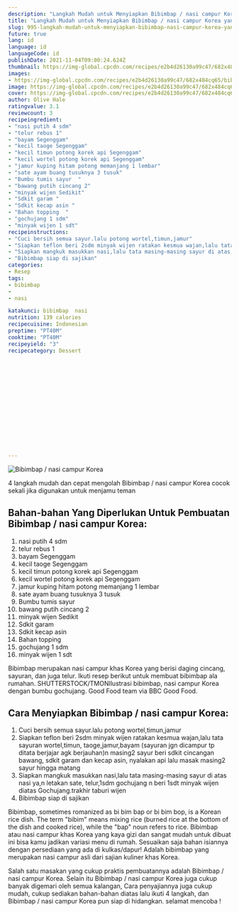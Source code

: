 ```yaml
---
description: "Langkah Mudah untuk Menyiapkan Bibimbap / nasi campur Korea yang Bisa Manjain Lidah"
title: "Langkah Mudah untuk Menyiapkan Bibimbap / nasi campur Korea yang Bisa Manjain Lidah"
slug: 995-langkah-mudah-untuk-menyiapkan-bibimbap-nasi-campur-korea-yang-bisa-manjain-lidah
future: true
lang: id
language: id
languageCode: id
publishDate: 2021-11-04T09:00:24.624Z 
thumbnail: https://img-global.cpcdn.com/recipes/e2b4d26130a99c47/682x484cq65/bibimbap-nasi-campur-korea-foto-resep-utama.png
images:
- https://img-global.cpcdn.com/recipes/e2b4d26130a99c47/682x484cq65/bibimbap-nasi-campur-korea-foto-resep-utama.png
image: https://img-global.cpcdn.com/recipes/e2b4d26130a99c47/682x484cq65/bibimbap-nasi-campur-korea-foto-resep-utama.png
cover: https://img-global.cpcdn.com/recipes/e2b4d26130a99c47/682x484cq65/bibimbap-nasi-campur-korea-foto-resep-utama.png
author: Olive Hale
ratingvalue: 3.1
reviewcount: 3
recipeingredient:
- "nasi putih 4 sdm"
- "telur rebus 1"
- "bayam Segenggam"
- "kecil taoge Segenggam"
- "kecil timun potong korek api Segenggam"
- "kecil wortel potong korek api Segenggam"
- "jamur kuping hitam potong memanjang 1 lembar"
- "sate ayam buang tusuknya 3 tusuk"
- "Bumbu tumis sayur  "
- "bawang putih cincang 2"
- "minyak wijen Sedikit"
- "Sdkit garam "
- "Sdkit kecap asin "
- "Bahan topping  "
- "gochujang 1 sdm"
- "minyak wijen 1 sdt"
recipeinstructions:
- "Cuci bersih semua sayur.lalu potong wortel,timun,jamur"
- "Siapkan teflon beri 2sdm minyak wijen ratakan kesmua wajan,lalu tata sayuran wortel,timun, taoge,jamur,bayam (sayuran jgn dicampur tp ditata berjajar agk berjauhan)n masing2 sayur beri sdkit cincangan bawang, sdkit garam dan kecap asin, nyalakan api lalu masak masing2 sayur hingga matang"
- "Siapkan mangkuk masukkan nasi,lalu tata masing-masing sayur di atas nasi ya,n letakan sate, telur,1sdm gochujang n beri 1sdt minyak wijen diatas Gochujang.trakhir taburi wijen"
- "Bibimbap siap di sajikan"
categories:
- Resep
tags:
- bibimbap
- 
- nasi

katakunci: bibimbap  nasi 
nutrition: 139 calories
recipecuisine: Indonesian
preptime: "PT40M"
cooktime: "PT40M"
recipeyield: "3"
recipecategory: Dessert


     
    
    
    
    
    
    
    
    
    
    
      
    
---
```



![Bibimbap / nasi campur Korea](https://img-global.cpcdn.com/recipes/e2b4d26130a99c47/682x484cq65/bibimbap-nasi-campur-korea-foto-resep-utama.png)

4 langkah mudah dan cepat mengolah  Bibimbap / nasi campur Korea cocok sekali jika digunakan untuk menjamu teman

<!--inarticleads1-->

## Bahan-bahan Yang Diperlukan Untuk Pembuatan Bibimbap / nasi campur Korea:

1. nasi putih 4 sdm
1. telur rebus 1
1. bayam Segenggam
1. kecil taoge Segenggam
1. kecil timun potong korek api Segenggam
1. kecil wortel potong korek api Segenggam
1. jamur kuping hitam potong memanjang 1 lembar
1. sate ayam buang tusuknya 3 tusuk
1. Bumbu tumis sayur  
1. bawang putih cincang 2
1. minyak wijen Sedikit
1. Sdkit garam 
1. Sdkit kecap asin 
1. Bahan topping  
1. gochujang 1 sdm
1. minyak wijen 1 sdt

Bibimbap merupakan nasi campur khas Korea yang berisi daging cincang, sayuran, dan juga telur. Ikuti resep berikut untuk membuat bibimbap ala rumahan. SHUTTERSTOCK/TMONIlustrasi bibimbap, nasi campur Korea dengan bumbu gochujang. Good Food team via BBC Good Food. 

<!--inarticleads2-->

## Cara Menyiapkan Bibimbap / nasi campur Korea:

1. Cuci bersih semua sayur.lalu potong wortel,timun,jamur
1. Siapkan teflon beri 2sdm minyak wijen ratakan kesmua wajan,lalu tata sayuran wortel,timun, taoge,jamur,bayam (sayuran jgn dicampur tp ditata berjajar agk berjauhan)n masing2 sayur beri sdkit cincangan bawang, sdkit garam dan kecap asin, nyalakan api lalu masak masing2 sayur hingga matang
1. Siapkan mangkuk masukkan nasi,lalu tata masing-masing sayur di atas nasi ya,n letakan sate, telur,1sdm gochujang n beri 1sdt minyak wijen diatas Gochujang.trakhir taburi wijen
1. Bibimbap siap di sajikan


Bibimbap, sometimes romanized as bi bim bap or bi bim bop, is a Korean rice dish. The term &#34;bibim&#34; means mixing rice (burned rice at the bottom of the dish and cooked rice), while the &#34;bap&#34; noun refers to rice. Bibimbap atau nasi campur khas Korea yang kaya gizi dan sangat mudah untuk dibuat ini bisa kamu jadikan variasi menu di rumah. Sesuaikan saja bahan isiannya dengan persediaan yang ada di kulkas/dapur! Adalah bibimbap yang merupakan nasi campur asli dari sajian kuliner khas Korea. 

Salah satu masakan yang cukup praktis pembuatannya adalah  Bibimbap / nasi campur Korea. Selain itu  Bibimbap / nasi campur Korea  juga cukup banyak digemari oleh semua kalangan, Cara penyajiannya juga cukup mudah, cukup sediakan bahan-bahan diatas lalu ikuti 4 langkah, dan  Bibimbap / nasi campur Korea  pun siap di hidangkan. selamat mencoba !
